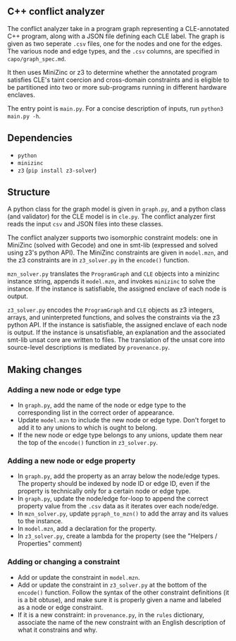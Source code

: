 ## C++ conflict analyzer

The conflict analyzer take in a program graph representing a CLE-annotated C++ program, along with a JSON file defining each CLE label. The graph is given as two seperate `.csv` files, one for the nodes and one for the edges. The various node and edge types, and the `.csv` columns, are specified in `capo/graph_spec.md`.

It then uses MiniZinc or z3 to determine whether the annotated program satisfies CLE's taint coercion and cross-domain constraints and is eligible to be partitioned into two or more sub-programs running in different hardware enclaves.

The entry point is `main.py`. For a concise description of inputs, run `python3 main.py -h`.

## Dependencies

- `python`
- `minizinc`
- `z3` (`pip install z3-solver`)

## Structure

A python class for the graph model is given in `graph.py`, and a python class (and validator) for the CLE model is in `cle.py`. The conflict analyzer first reads the input `csv` and JSON files into these classes.

The conflict analyzer supports two isomorphic constraint models: one in MiniZinc (solved with Gecode) and one in smt-lib (expressed and solved using z3's python API). The MiniZinc constraints are given in `model.mzn`, and the z3 constraints are in `z3_solver.py` in the `encode()` function.

`mzn_solver.py` translates the `ProgramGraph` and `CLE` objects into a minizinc instance string, appends it `model.mzn`, and invokes `minizinc` to solve the instance. If the instance is satisfiable, the assigned enclave of each node is output.

`z3_solver.py` encodes the `ProgramGraph` and `CLE` objects as z3 integers, arrays, and uninterpreted functions, and solves the constraints via the z3 python API. If the instance is satisfiable, the assigned enclave of each node is output. If the instance is unsatisfiable, an explanation and the associated smt-lib unsat core are written to files. The translation of the unsat core into source-level descriptions is mediated by `provenance.py`.

## Making changes

### Adding a new node or edge type

- In `graph.py`, add the name of the node or edge type to the corresponding list in the correct order of appearance.
- Update `model.mzn` to include the new node or edge type. Don't forget to add it to any unions to which is ought to belong.
- If the new node or edge type belongs to any unions, update them near the top of the `encode()` function in `z3_solver.py`.

### Adding a new node or edge property

- In `graph.py`, add the property as an array below the node/edge types. The property should be indexed by node ID or edge ID, even if the property is technically only for a certain node or edge type.
- In `graph.py`, update the node/edge for-loop to append the correct property value from the `.csv` data as it iterates over each node/edge.
- In `mzn_solver.py`, update `pgraph_to_mzn()` to add the array and its values to the instance.
- In `model.mzn`, add a declaration for the property.
- In `z3_solver.py`, create a lambda for the property (see the "Helpers / Properties" comment)

### Adding or changing a constraint

- Add or update the constraint in `model.mzn`.
- Add or update the constraint in `z3_solver.py` at the bottom of the `encode()` function. Follow the syntax of the other constraint definitions (it is a bit obtuse), and make sure it is properly given a name and labeled as a node or edge constraint.
- If it is a new constraint: in `provenance.py`, in the `rules` dictionary, associate the name of the new constraint with an English description of what it constrains and why.